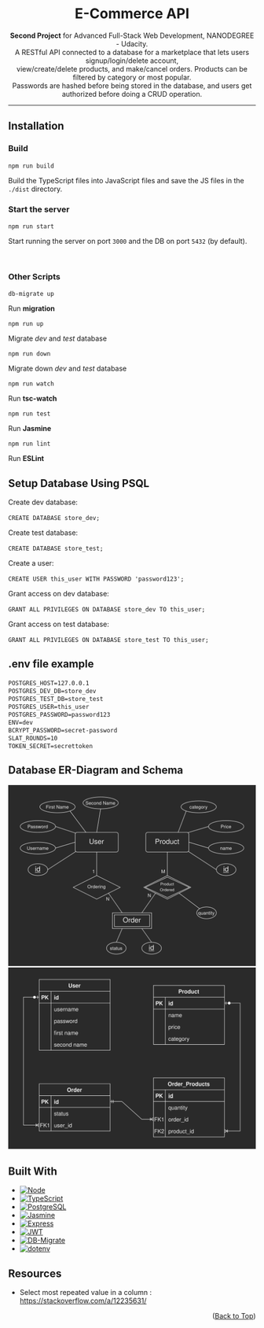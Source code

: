<a name="readme-top"></a>

<h1 align="center">
  E-Commerce API
</h1>

<p align="center">
<b>Second Project</b> for Advanced Full-Stack Web Development, NANODEGREE - Udacity.
<br>
A RESTful API connected to a database for a marketplace that lets users signup/login/delete account,
<br>
view/create/delete products, and make/cancel orders. Products can be filtered by category or most popular.
<br>
Passwords are hashed before being stored in the database, and users get authorized before doing a CRUD operation.
</p>

---

## Installation

### Build

```
npm run build
```

Build the TypeScript files into JavaScript files and save the JS files in the `./dist` directory.

### Start the server

```
npm run start
```

Start running the server on port `3000` and the DB on port `5432` (by default).

<br>

### Other Scripts

```
db-migrate up
```

Run **migration**

```
npm run up
```

Migrate *dev* and *test* database

```
npm run down
```

Migrate down *dev* and *test* database

```
npm run watch
```

Run **tsc-watch**

```
npm run test
```
Run **Jasmine**

```
npm run lint
```

Run **ESLint**


## Setup Database Using PSQL

Create dev database:

`CREATE DATABASE store_dev;`

Create test database:

`CREATE DATABASE store_test;`

Create a user:

`CREATE USER this_user WITH PASSWORD 'password123';`

Grant access on dev database:

`GRANT ALL PRIVILEGES ON DATABASE store_dev TO this_user;`

Grant access on test database:

`GRANT ALL PRIVILEGES ON DATABASE store_test TO this_user;`


## .env file example

```
POSTGRES_HOST=127.0.0.1
POSTGRES_DEV_DB=store_dev
POSTGRES_TEST_DB=store_test
POSTGRES_USER=this_user
POSTGRES_PASSWORD=password123
ENV=dev
BCRYPT_PASSWORD=secret-password
SLAT_ROUNDS=10
TOKEN_SECRET=secrettoken
```


## Database ER-Diagram and Schema

<img src="db-erdiagram.png">
<img src="db-schema.png">


## Built With

* [![Node][node.shield]][node-url]
* [![TypeScript][ts.shield]][ts-url]
* [![PostgreSQL][pgsql.shield]][pgsql-url]
* [![Jasmine][jasmine.shield]][jasmine-url]
* [![Express][express.shield]][express-url]
* [![JWT][jwt.shield]][jwt-url]
* [![DB-Migrate][dbmig.shield]][dbmig-url]
* [![dotenv][dotenv.shield]][dotenv-url]


## Resources

- Select most repeated value in a column : https://stackoverflow.com/a/12235631/


<p align="right">(<a href="#readme-top">Back to Top</a>)</p>


[node.shield]: https://img.shields.io/badge/Node-43853D?style=for-the-badge&logo=node.js&logoColor=white
[node-url]: https://nodejs.org/

[ts.shield]: https://img.shields.io/badge/TypeScript-007ACC?style=for-the-badge&logo=typescript&logoColor=white
[ts-url]: https://www.typescriptlang.org/

[jasmine.shield]: https://img.shields.io/badge/Jasmine-8a4182?style=for-the-badge&logo=jasmine&logoColor=white
[jasmine-url]: https://jasmine.github.io/

[express.shield]: https://img.shields.io/badge/Express-404D59?style=for-the-badge&logo=express&logoColor=white
[express-url]: https://expressjs.com/

[pgsql.shield]: https://img.shields.io/badge/PostgreSQL-316192?style=for-the-badge&logo=postgresql&logoColor=white
[pgsql-url]: https://www.postgresql.org/

[jwt.shield]: https://img.shields.io/badge/json%20web%20tokens-323330?style=for-the-badge&logo=json-web-tokens&logoColor=pink
[jwt-url]: https://jwt.io/

[dbmig.shield]: https://img.shields.io/badge/db--migrate-d4d0cb?style=for-the-badge
[dbmig-url]: https://db-migrate.readthedocs.io/

[dotenv.shield]: https://img.shields.io/badge/.dotenv-ecd53f?style=for-the-badge
[dotenv-url]: https://www.dotenv.org/

